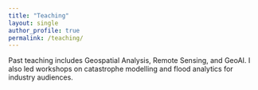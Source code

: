```yaml
---
title: "Teaching"
layout: single
author_profile: true
permalink: /teaching/
---
```


Past teaching includes Geospatial Analysis, Remote Sensing, and GeoAI. I also led workshops on catastrophe modelling and flood analytics for industry audiences.
